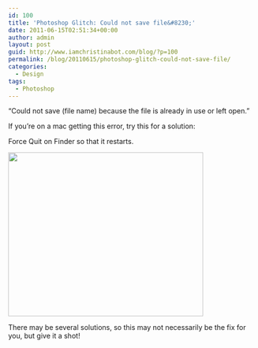 ```yaml
---
id: 100
title: 'Photoshop Glitch: Could not save file&#8230;'
date: 2011-06-15T02:51:34+00:00
author: admin
layout: post
guid: http://www.iamchristinabot.com/blog/?p=100
permalink: /blog/20110615/photoshop-glitch-could-not-save-file/
categories:
  - Design
tags:
  - Photoshop
---
```

&#8220;Could not save (file name) because the file is already in use or left open.&#8221;

If you&#8217;re on a mac getting this error, try this for a solution:

Force Quit on Finder so that it restarts.

<img src="{{ site.url | prepend: site.baseurl }}/blog/wp-content/uploads/2011/06/forcequit.png" alt="" title="forcequit" width="395" height="333" class="aligncenter size-full wp-image-103" srcset="http://www.iamchristinabot.com/blog/wp-content/uploads/2011/06/forcequit.png 395w, http://www.iamchristinabot.com/blog/wp-content/uploads/2011/06/forcequit-300x252.png 300w" sizes="(max-width: 395px) 100vw, 395px" />

There may be several solutions, so this may not necessarily be the fix for you, but give it a shot!
